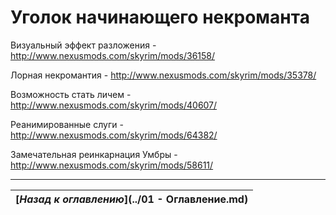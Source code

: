 # Уголок начинающего некроманта

Визуальный эффект разложения - http://www.nexusmods.com/skyrim/mods/36158/
 
Лорная некромантия - http://www.nexusmods.com/skyrim/mods/35378/
 
Возможность стать личем - http://www.nexusmods.com/skyrim/mods/40607/
 
Реанимированные слуги - http://www.nexusmods.com/skyrim/mods/64382/
 
Замечательная реинкарнация Умбры - http://www.nexusmods.com/skyrim/mods/58611/

------

|[*Назад к оглавлению*](../01 - Оглавление.md)|
|:---:|
